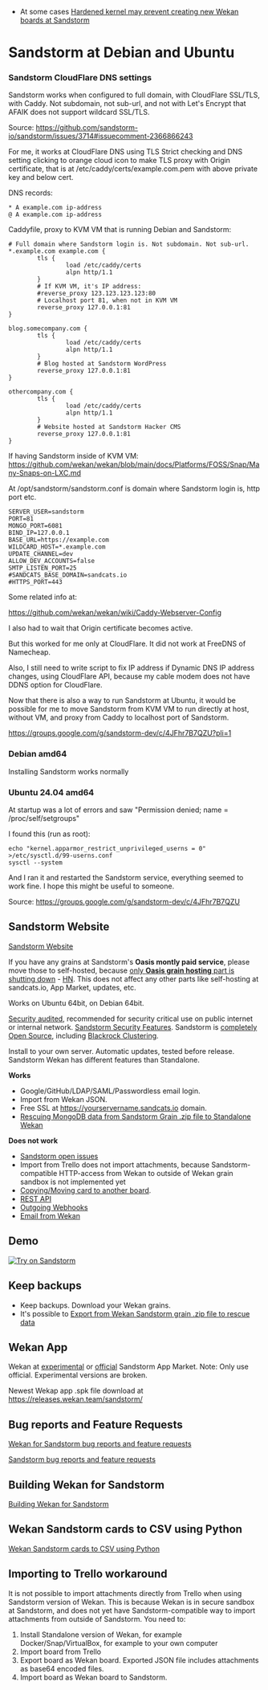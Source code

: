 - At some cases [Hardened kernel may prevent creating new Wekan boards at Sandstorm](https://github.com/wekan/wekan/issues/1398)

# Sandstorm at Debian and Ubuntu

### Sandstorm CloudFlare DNS settings

Sandstorm works when configured to full domain, with CloudFlare SSL/TLS, with Caddy.
Not subdomain, not sub-url, and not with Let's Encrypt that AFAIK does not support wildcard SSL/TLS.

Source: https://github.com/sandstorm-io/sandstorm/issues/3714#issuecomment-2366866243

For me, it works at CloudFlare DNS using TLS Strict checking and DNS setting clicking to orange cloud icon to make TLS proxy with Origin certificate, that is at /etc/caddy/certs/example.com.pem with above private key and below cert.

DNS records:
```
* A example.com ip-address
@ A example.com ip-address
```
Caddyfile, proxy to KVM VM that is running Debian and Sandstorm:
```
# Full domain where Sandstorm login is. Not subdomain. Not sub-url.
*.example.com example.com {
        tls {
                load /etc/caddy/certs
                alpn http/1.1
        }
        # If KVM VM, it's IP address:
        #reverse_proxy 123.123.123.123:80
        # Localhost port 81, when not in KVM VM 
        reverse_proxy 127.0.0.1:81
}

blog.somecompany.com {
        tls {
                load /etc/caddy/certs
                alpn http/1.1
        }
        # Blog hosted at Sandstorm WordPress
        reverse_proxy 127.0.0.1:81
}

othercompany.com {
        tls {
                load /etc/caddy/certs
                alpn http/1.1
        }
        # Website hosted at Sandstorm Hacker CMS
        reverse_proxy 127.0.0.1:81
}
```
If having Sandstorm inside of KVM VM: https://github.com/wekan/wekan/blob/main/docs/Platforms/FOSS/Snap/Many-Snaps-on-LXC.md

At /opt/sandstorm/sandstorm.conf is domain where Sandstorm login is, http port etc.
```
SERVER_USER=sandstorm
PORT=81
MONGO_PORT=6081
BIND_IP=127.0.0.1
BASE_URL=https://example.com
WILDCARD_HOST=*.example.com
UPDATE_CHANNEL=dev
ALLOW_DEV_ACCOUNTS=false
SMTP_LISTEN_PORT=25
#SANDCATS_BASE_DOMAIN=sandcats.io
#HTTPS_PORT=443
```
Some related info at:

https://github.com/wekan/wekan/wiki/Caddy-Webserver-Config

I also had to wait that Origin certificate becomes active.

But this worked for me only at CloudFlare. It did not work at FreeDNS of Namecheap.

Also, I still need to write script to fix IP address if Dynamic DNS IP address changes, using CloudFlare API, because my cable modem does not have DDNS option for CloudFlare.

Now that there is also a way to run Sandstorm at Ubuntu, it would be possible for me to move Sandstorm from KVM VM to run directly at host, without VM, and proxy from Caddy to localhost port of Sandstorm.

https://groups.google.com/g/sandstorm-dev/c/4JFhr7B7QZU?pli=1

### Debian amd64

Installing Sandstorm works normally

### Ubuntu 24.04 amd64

At startup was a lot of errors and saw "Permission denied; name = /proc/self/setgroups"

I found this (run as root):
```
echo "kernel.apparmor_restrict_unprivileged_userns = 0" >/etc/sysctl.d/99-userns.conf
sysctl --system
```
And I ran it and restarted the Sandstorm service, everything seemed to work fine.
I hope this might be useful to someone.

Source: https://groups.google.com/g/sandstorm-dev/c/4JFhr7B7QZU

## Sandstorm Website

[Sandstorm Website](https://sandstorm.org)

If you have any grains at Sandstorm's **Oasis montly paid service**, please move those to self-hosted, because [only **Oasis grain hosting** part is shutting down](https://sandstorm.io/news/2019-09-15-shutting-down-oasis) - [HN](https://news.ycombinator.com/item?id=20979428). This does not affect any other parts like self-hosting at sandcats.io, App Market, updates, etc.

Works on Ubuntu 64bit, on Debian 64bit.

[Security audited](https://sandstorm.io/news/2017-03-02-security-review), recommended for security critical use on public internet or internal network. [Sandstorm Security Features](https://docs.sandstorm.io/en/latest/using/security-practices/). Sandstorm is [completely Open Source](https://sandstorm.io/news/2017-02-06-sandstorm-returning-to-community-roots), including [Blackrock Clustering](https://github.com/sandstorm-io/blackrock).

Install to your own server. Automatic updates, tested before release. Sandstorm Wekan has different features than Standalone.

**Works**
- Google/GitHub/LDAP/SAML/Passwordless email login.
- Import from Wekan JSON.
- Free SSL at https://yourservername.sandcats.io domain.
- [Rescuing MongoDB data from Sandstorm Grain .zip file to Standalone Wekan](Export-from-Wekan-Sandstorm-grain-.zip-file)

**Does not work**
- [Sandstorm open issues](https://github.com/wekan/wekan/issues?q=is%3Aissue+is%3Aopen+sandstorm+label%3ATargets%3ASandstorm)
- Import from Trello does not import attachments, because Sandstorm-compatible HTTP-access from Wekan to outside of Wekan grain sandbox is not implemented yet 
- [Copying/Moving card to another board](https://github.com/wekan/wekan/issues/1729).
- [REST API](https://github.com/wekan/wekan/issues/1279) 
- [Outgoing Webhooks](Outgoing-Webhook-to-Discord)
- [Email from Wekan](https://github.com/wekan/wekan/issues/2208#issuecomment-469290305)

## Demo

[![Try on Sandstorm][sandstorm_button]][sandstorm_appdemo]

## Keep backups

- Keep backups. Download your Wekan grains.
- It's possible to [Export from Wekan Sandstorm grain .zip file to rescue data](Export-from-Wekan-Sandstorm-grain-.zip-file)

## Wekan App

Wekan at [experimental](https://apps.sandstorm.io/app/m86q05rdvj14yvn78ghaxynqz7u2svw6rnttptxx49g1785cdv1h?experimental=true) or [official](https://apps.sandstorm.io/app/m86q05rdvj14yvn78ghaxynqz7u2svw6rnttptxx49g1785cdv1h) Sandstorm App Market. Note: Only use official. Experimental versions are broken.

Newest Wekap app .spk file download at https://releases.wekan.team/sandstorm/

## Bug reports and Feature Requests

[Wekan for Sandstorm bug reports and feature requests](https://github.com/wekan/wekan/issues)

[Sandstorm bug reports and feature requests](https://github.com/sandstorm-io/sandstorm/issues)

## Building Wekan for Sandstorm

[Building Wekan for Sandstorm](https://github.com/wekan/wekan-maintainer/wiki/Building-Wekan-for-Sandstorm)

## Wekan Sandstorm cards to CSV using Python

[Wekan Sandstorm cards to CSV using Python](Wekan-Sandstorm-cards-to-CSV-using-Python)

## Importing to Trello workaround

It is not possible to import attachments directly from Trello when using Sandstorm version of Wekan. This is because Wekan is in secure sandbox at Sandstorm, and does not yet have Sandstorm-compatible way to import attachments from outside of Sandstorm. You need to:
1. Install Standalone version of Wekan, for example Docker/Snap/VirtualBox, for example to your own computer
2. Import board from Trello
3. Export board as Wekan board. Exported JSON file includes attachments as base64 encoded files.
4. Import board as Wekan board to Sandstorm.

[sandstorm_button]: https://img.shields.io/badge/try-Wekan%20on%20Sandstorm-783189.svg
[sandstorm_appdemo]: https://demo.sandstorm.io/appdemo/m86q05rdvj14yvn78ghaxynqz7u2svw6rnttptxx49g1785cdv1h